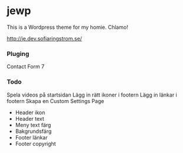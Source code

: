 # jewp
This is a Wordpress theme for my homie. Chlamo!

http://je.dev.sofiaringstrom.se/

### Pluging
Contact Form 7

### Todo

Spela videos på startsidan
Lägg in rätt ikoner i footern
Lägg in länkar i footern
Skapa en Custom Settings Page
* Header ikon
* Header text
* Meny text färg
* Bakgrundsfärg
* Footer länkar
* Footer copyright
